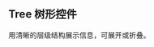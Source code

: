 <style>
  .leaf {
    width: 20px;
    background: #ddd;
  }

  .folder {
    width: 20px;
    background: #888;
  }
</style>

<script>
  var data = [{
    label: '一级 1',
    children: [{
      label: '二级 1-1'
    }]
  }, {
    label: '一级 2',
    children: [{
      label: '二级 2-1'
    }, {
      label: '二级 2-2'
    }]
  }, {
    label: '一级 3',
    children: [{
      label: '二级 3-1'
    }, {
      label: '二级 3-2'
    }]
  }];

  var regions = [{
    'name': 'region1'
  }, {
    'name': 'region2'
  }];

  var count = 1;

  var props = {
    label: 'name',
    children: 'zones',
    icon(data, node) {
      if (node.isLeaf) {
        return 'el-icon-close';
      }
      return 'el-icon-search';
    }
  };

  var defaultProps = {
    children: 'children',
    label: 'label'
  };

  export default {
    methods: {
      loadNode(node, resolve) {
        console.log(node);
        if (node.level === -1) {
          return resolve([{ name: 'Root1' }, { name: 'Root2' }]);
        }
        if (node.level > 4) return resolve([]);
        var hasChild;
        if (node.data.name === 'Root1') {
          hasChild = true;
        } else if (node.data.name === 'Root2') {
          hasChild = false;          
        } else {
          hasChild = Math.random() > 0.5;
        }

        setTimeout(function() {
          var data;
          if (hasChild) {
            data = [{
              name: 'zone' + count++
            }, {
              name: 'zone' + count++
            }];
          } else {
            data = [];
          }

          resolve(data);
        }, 500);
      }
    },

    data() {
      return {
        data,
        regions,
        defaultProps,
        props
      };
    }
  };
</script>

## Tree 树形控件

用清晰的层级结构展示信息，可展开或折叠。


